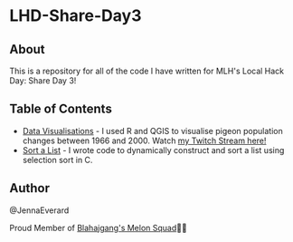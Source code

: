# LHD-Share-Day3

## About

This is a repository for all of the code I have written for MLH's Local Hack Day: Share Day 3!

## Table of Contents

- [Data Visualisations](https://github.com/JennaEverard/LHD-Share-Day3/tree/main/data-visuals) - I used R and QGIS to visualise pigeon population changes between 1966 and 2000. Watch [my Twitch Stream here!](https://www.twitch.tv/videos/969741536)
- [Sort a List](https://github.com/JennaEverard/LHD-Share-Day3/tree/main/sort-list) - I wrote code to dynamically construct and sort a list using selection sort in C.

## Author

@JennaEverard

Proud Member of [Blahajgang's Melon Squad](https://melon.blahajgang.lol/):watermelon:🦈
